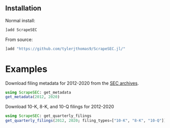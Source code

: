## Installation
Normal install:
```julia
]add ScrapeSEC
```

From source:
```julia
]add "https://github.com/tylerjthomas9/ScrapeSEC.jl/"
```

# Examples

Download filing metadata for 2012-2020 from the [SEC archives](https://www.sec.gov/Archives/).

```julia
using ScrapeSEC: get_metadata
get_metadata(2012, 2020)
```

Download 10-K, 8-K, and 10-Q filings for 2012-2020

```julia
using ScrapeSEC: get_quarterly_filings
get_quarterly_filings(2012, 2020; filing_types=["10-K", "8-K", "10-Q"])
```
